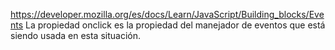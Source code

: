 <!-- DIFERENTES FORMAS DE USAR EVENTOS -->

https://developer.mozilla.org/es/docs/Learn/JavaScript/Building_blocks/Events
La propiedad onclick es la propiedad del manejador de
 eventos que está siendo usada en esta situación.
 
  